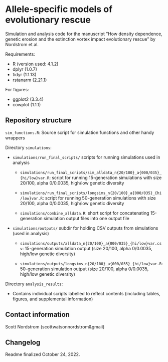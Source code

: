 # Allele-specific models of evolutionary rescue

Simulation and analysis code for the manuscript "How density dependence, genetic erosion and the extinction vortex impact evolutionary rescue" by Nordstrom et al. 

Requirements:
- R (version used: 4.1.2)
- dplyr (1.0.7)
- tidyr (1.1.13)
- rstanarm (2.21.1)

For figures:
- ggplot2 (3.3.4)
- cowplot (1.1.1)

## Repository structure

`sim_functions.R`: Source script for simulation functions and other handy wrappers

Directory `simulations`:

* `simulations/run_final_scripts/` scripts for running simulations used in analysis
	
	+ `simulations/run_final_scripts/sim_alldata_n{20/100}_a{000/035}_{hi/low}var.R`: script for running 15-generation simulations with size 20/100, alpha 0/0.0035, high/low genetic diversity
		
	+ `simulations/run_final_scripts/longsims_n{20/100}_a{000/035}_{hi/low}var.R`: script for running 50-generation simulations with size 20/100, alpha 0/0.0035, high/low genetic diversity
		
	+ `simulations/combine_alldata.R`: short script for concatenating 15-generation simulation output files into one output file
		
* `simulations/outputs/` subdir for holding CSV outputs from simulations (used in analysis)
	
	+ `simulations/outputs/alldata_n{20/100}_a{000/035}_{hi/low}var.csv`: 15-generation simulation output (size 20/100, alpha 0/0.0035, high/low genetic diversity)
		
	+ `simulations/outputs/longsims_n{20/100}_a{000/035}_{hi/low}var.R`: 50-generation simulation output (size 20/100, alpha 0/0.0035, high/low genetic diversity)

Directory `analysis_results`:

* Contains individual scripts labelled to reflect contents (including tables, figures, and supplemental information)

## Contact information

Scott Nordstrom (scottwatsonnordstrom&gmail)

## Changelog

Readme finalized October 24, 2022.
